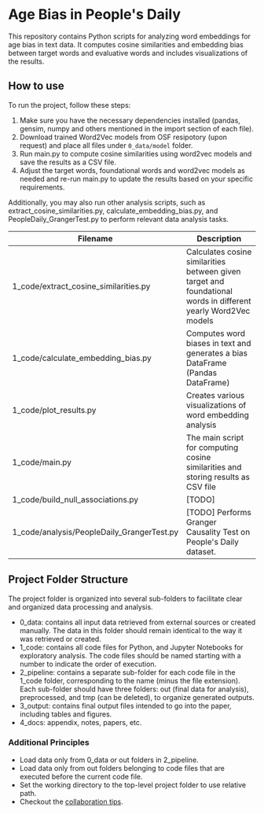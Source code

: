 # Age Bias in People's Daily

This repository contains Python scripts for analyzing word embeddings for age bias in text data. It computes cosine similarities and embedding bias between target words and evaluative words and includes visualizations of the results.

## How to use
To run the project, follow these steps:

1. Make sure you have the necessary dependencies installed (pandas, gensim, numpy and others mentioned in the import section of each file).
2. Download trained Word2Vec models from OSF resipotory (upon request) and place all files under `0_data/model` folder.
3. Run main.py to compute cosine similarities using word2vec models and save the results as a CSV file.
4. Adjust the target words, foundational words and word2vec models as needed and re-run main.py to update the results based on your specific requirements.

Additionally, you may also run other analysis scripts, such as extract_cosine_similarities.py, calculate_embedding_bias.py, and PeopleDaily_GrangerTest.py to perform relevant data analysis tasks.

| Filename                                  | Description                                                |
| ----------------------------------------- | ---------------------------------------------------------- |
| 1_code/extract_cosine_similarities.py     | Calculates cosine similarities between given target and foundational words in different yearly Word2Vec models |
| 1_code/calculate_embedding_bias.py        | Computes word biases in text and generates a bias DataFrame (Pandas DataFrame) |
| 1_code/plot_results.py                    | Creates various visualizations of word embedding analysis |
| 1_code/main.py                            | The main script for computing cosine similarities and storing results as CSV file |
| 1_code/build_null_associations.py         | [TODO]|
| 1_code/analysis/PeopleDaily_GrangerTest.py | [TODO] Performs Granger Causality Test on People's Daily dataset. |
## Project Folder Structure
The project folder is organized into several sub-folders to facilitate clear and organized data processing and analysis.

- 0_data: contains all input data retrieved from external sources or created manually. The data in this folder should remain identical to the way it was retrieved or created.
- 1_code: contains all code files for Python, and Jupyter Notebooks for exploratory analysis. The code files should be named starting with a number to indicate the order of execution.
- 2_pipeline: contains a separate sub-folder for each code file in the 1_code folder, corresponding to the name (minus the file extension). Each sub-folder should have three folders: out (final data for analysis), preprocessed, and tmp (can be deleted), to organize generated outputs.
- 3_output: contains final output files intended to go into the paper, including tables and figures.
- 4_docs: appendix, notes, papers, etc.

### Additional Principles
- Load data only from 0_data or out folders in 2_pipeline. 
- Load data only from out folders belonging to code files that are executed before the current code file.
- Set the working directory to the top-level project folder to use relative path.
- Checkout the [collaboration tips](https://github.com/amberxuqianchen/lab-general/blob/main/Git/git_collaboration_tips.md).
